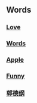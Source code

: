 ## Words

### [Love](./Love.html)

### [Words](./Words.html)

### [Apple](./Apple.html)

### [Funny](./Funny.html)

### [郭德纲](./郭德纲.html)
